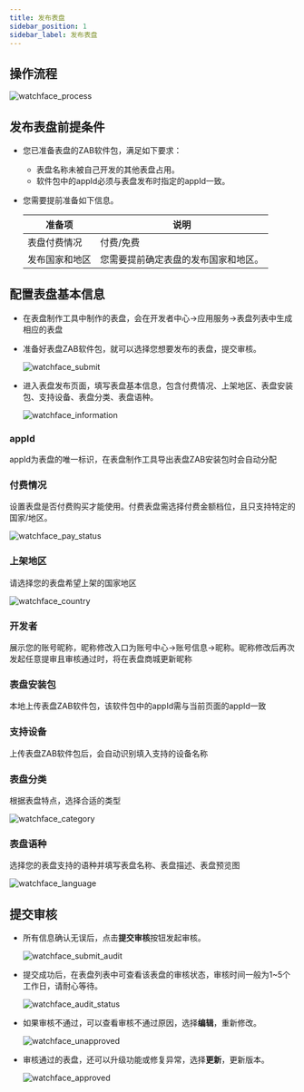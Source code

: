 ```yaml
---
title: 发布表盘
sidebar_position: 1
sidebar_label: 发布表盘
---
```


## 操作流程

![watchface_process](/img/docs/distribute/watchface_process.png)

## 发布表盘前提条件
- 您已准备表盘的ZAB软件包，满足如下要求：
  - 表盘名称未被自己开发的其他表盘占用。
  - 软件包中的appId必须与表盘发布时指定的appId一致。
- 您需要提前准备如下信息。

  | 准备项           | 说明            |
  | --------------- | -------------- |
  |表盘付费情况|付费/免费|
  |发布国家和地区|您需要提前确定表盘的发布国家和地区。|

## 配置表盘基本信息
- 在表盘制作工具中制作的表盘，会在开发者中心->应用服务->表盘列表中生成相应的表盘
- 准备好表盘ZAB软件包，就可以选择您想要发布的表盘，提交审核。

  ![watchface_submit](/img/docs/distribute/watchface_submit.png)

- 进入表盘发布页面，填写表盘基本信息，包含付费情况、上架地区、表盘安装包、支持设备、表盘分类、表盘语种。

  ![watchface_information](/img/docs/distribute/watchface_information.png)

### appId
appId为表盘的唯一标识，在表盘制作工具导出表盘ZAB安装包时会自动分配

### 付费情况
设置表盘是否付费购买才能使用。付费表盘需选择付费金额档位，且只支持特定的国家/地区。

![watchface_pay_status](/img/docs/distribute/watchface_pay_status.png)

### 上架地区
请选择您的表盘希望上架的国家地区

![watchface_country](/img/docs/distribute/watchface_country.png)

### 开发者
展示您的账号昵称，昵称修改入口为账号中心->账号信息->昵称。昵称修改后再次发起任意提审且审核通过时，将在表盘商城更新昵称
###  表盘安装包
本地上传表盘ZAB软件包，该软件包中的appId需与当前页面的appId一致

### 支持设备
上传表盘ZAB软件包后，会自动识别填入支持的设备名称

### 表盘分类
根据表盘特点，选择合适的类型

![watchface_category](/img/docs/distribute/watchface_category.png)

### 表盘语种
选择您的表盘支持的语种并填写表盘名称、表盘描述、表盘预览图

![watchface_language](/img/docs/distribute/watchface_language.png)

## 提交审核
- 所有信息确认无误后，点击**提交审核**按钮发起审核。

  ![watchface_submit_audit](/img/docs/distribute/watchface_submit_audit.png)

- 提交成功后，在表盘列表中可查看该表盘的审核状态，审核时间一般为1~5个工作日，请耐心等待。

  ![watchface_audit_status](/img/docs/distribute/watchface_audit_status.png)

- 如果审核不通过，可以查看审核不通过原因，选择**编辑**，重新修改。

  ![watchface_unapproved](/img/docs/distribute/watchface_unapproved.png)

- 审核通过的表盘，还可以升级功能或修复异常，选择**更新**，更新版本。

  ![watchface_approved](/img/docs/distribute/watchface_approved.png)


